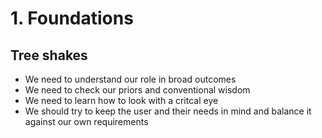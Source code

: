 # 1. Foundations

## Tree shakes

- We need to understand our role in broad outcomes
- We need to check our priors and conventional wisdom
- We need to learn how to look with a critcal eye
- We should try to keep the user and their needs in mind and balance it against our own requirements
